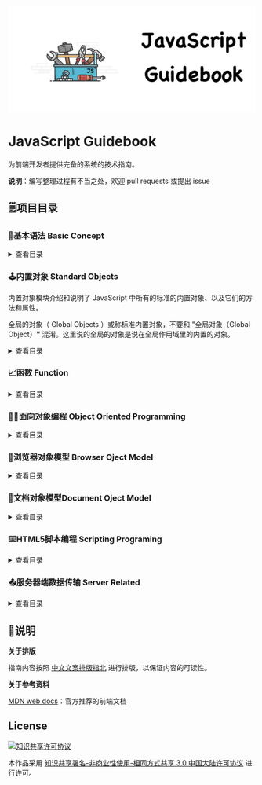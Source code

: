 ![Logo](Image/JavaScriptGuidebookLogo.jpg)

# JavaScript Guidebook

为前端开发者提供完备的系统的技术指南。

**说明**：编写整理过程有不当之处，欢迎 pull requests 或提出 issue

## :spiral_notepad:项目目录

### :beginner:基本语法 Basic Concept

<details>

<summary>查看目录</summary>

- **语法与数据类型**
  - [词法结构](https://github.com/tsejx/JavaScript-Guidebook/blob/master/01_BasicConcept/1_Grammar%26Types/1_LexicalStructure.md)
  - [变量](https://github.com/tsejx/JavaScript-Guidebook/blob/master/01_BasicConcept/1_Grammar%26Types/2_VariableDeclarations.md)
  - [数据结构与类型](https://github.com/tsejx/JavaScript-Guidebook/blob/master/01_BasicConcept/1_Grammar%26Types/3_DataStructures%26Types.md)
- **表达式和运算符**
  - 运算符
    - [赋值运算符](https://github.com/tsejx/JavaScript-Guidebook/blob/master/01_BasicConcept/2_Expressions%26Operators/1_Operators/AssignmentOperators.md)
    - [比较运算符](https://github.com/tsejx/JavaScript-Guidebook/blob/master/01_BasicConcept/2_Expressions%26Operators/1_Operators/ComparisonOperators.md)
    - [算术运算符](https://github.com/tsejx/JavaScript-Guidebook/blob/master/01_BasicConcept/2_Expressions%26Operators/1_Operators/ArithmeticOperators.md)
    - [位运算符](https://github.com/tsejx/JavaScript-Guidebook/blob/master/01_BasicConcept/2_Expressions%26Operators/1_Operators/BitwiseOperators.md)
    - [逻辑运算符](https://github.com/tsejx/JavaScript-Guidebook/blob/master/01_BasicConcept/2_Expressions%26Operators/1_Operators/LogicalOperators.md)
    - [字符串运算符](https://github.com/tsejx/JavaScript-Guidebook/blob/master/01_BasicConcept/2_Expressions%26Operators/1_Operators/StringOperators.md)
    - [条件运算符](https://github.com/tsejx/JavaScript-Guidebook/blob/master/01_BasicConcept/2_Expressions%26Operators/1_Operators/ConditionalOperator.md)
    - [逗号运算符](https://github.com/tsejx/JavaScript-Guidebook/blob/master/01_BasicConcept/2_Expressions%26Operators/1_Operators/CommaOperator.md)
    - [扩展运算符](https://github.com/tsejx/JavaScript-Guidebook/blob/master/01_BasicConcept/2_Expressions%26Operators/1_Operators/SpreadOperator.md)
    - 一元运算符
      - [delete](https://github.com/tsejx/JavaScript-Guidebook/blob/master/01_BasicConcept/2_Expressions%26Operators/1_Operators/UnaryOperators/delete.md)
      - [typeof](https://github.com/tsejx/JavaScript-Guidebook/blob/master/01_BasicConcept/2_Expressions%26Operators/1_Operators/UnaryOperators/typeof.md)
      - [void](https://github.com/tsejx/JavaScript-Guidebook/blob/master/01_BasicConcept/2_Expressions%26Operators/1_Operators/UnaryOperators/void.md)
    - 关系运算符
      - [in](https://github.com/tsejx/JavaScript-Guidebook/blob/master/01_BasicConcept/2_Expressions%26Operators/1_Operators/RelationalOperator/in.md)
      - [instanceof](https://github.com/tsejx/JavaScript-Guidebook/blob/master/01_BasicConcept/2_Expressions%26Operators/1_Operators/RelationalOperator/instanceof.md)
    - [运算符优先级](https://github.com/tsejx/JavaScript-Guidebook/blob/master/01_BasicConcept/2_Expressions%26Operators/1_Operators/OperatorsPrecedence.md)
  - 表达式
    - 基本表达式
      - [this](https://github.com/tsejx/JavaScript-Guidebook/blob/master/01_BasicConcept/2_Expressions%26Operators/2_Expressions/PrimaryExpression/This.md)
      - [字面量](https://github.com/tsejx/JavaScript-Guidebook/blob/master/01_BasicConcept/2_Expressions%26Operators/2_Expressions/PrimaryExpression/Literal.md)
      - [对象初始化](https://github.com/tsejx/JavaScript-Guidebook/blob/master/01_BasicConcept/2_Expressions%26Operators/2_Expressions/PrimaryExpression/InitializationExpressionsForObjects%26Arrays.md)
      - [分组表达式](https://github.com/tsejx/JavaScript-Guidebook/blob/master/01_BasicConcept/2_Expressions%26Operators/2_Expressions/PrimaryExpression/GroupingExpression.md)
      - 解构赋值
    - 复杂表达式
      - [属性访问表达式](https://github.com/tsejx/JavaScript-Guidebook/blob/master/01_BasicConcept/2_Expressions%26Operators/2_Expressions/MemberExpression/PropertyAccessExpression.md)
      - [对象创建表达式](https://github.com/tsejx/JavaScript-Guidebook/blob/master/01_BasicConcept/2_Expressions%26Operators/2_Expressions/MemberExpression/ObjectCreationExpression.md)
      - [函数表达式](https://github.com/tsejx/JavaScript-Guidebook/blob/master/01_BasicConcept/2_Expressions%26Operators/2_Expressions/MemberExpression/FunctionExpression.md)
      - 类表达式
      - 生成器表达式
      - 异步函数表达式
- **控制流与错误处理**
  - 条件判断语句
    - [if](https://github.com/tsejx/JavaScript-Guidebook/blob/master/01_BasicConcept/3_ControlFlow%26ErrorHandling/ConditionalStatements/If.md)
    - [switch](https://github.com/tsejx/JavaScript-Guidebook/blob/master/01_BasicConcept/3_ControlFlow%26ErrorHandling/ConditionalStatements/Switch.md)
  - 异常处理语句
    - [throw](https://github.com/tsejx/JavaScript-Guidebook/blob/master/01_BasicConcept/3_ControlFlow%26ErrorHandling/ExceptionHandlingStatements/Throw.md)
    - [try..catch](https://github.com/tsejx/JavaScript-Guidebook/blob/master/01_BasicConcept/3_ControlFlow%26ErrorHandling/ExceptionHandlingStatements/Try...Catch.md)
  - [Error](https://github.com/tsejx/JavaScript-Guidebook/blob/master/01_BasicConcept/3_ControlFlow%26ErrorHandling/Error.md)
  - Promises
- **循环与迭代**
  - [for](https://github.com/tsejx/JavaScript-Guidebook/blob/master/01_BasicConcept/4_Loops%26Iteration/For.md)
  - [do...while](https://github.com/tsejx/JavaScript-Guidebook/blob/master/01_BasicConcept/4_Loops%26Iteration/DoWhile.md)
  - [while](https://github.com/tsejx/JavaScript-Guidebook/blob/master/01_BasicConcept/4_Loops%26Iteration/While.md)
  - [label](https://github.com/tsejx/JavaScript-Guidebook/blob/master/01_BasicConcept/4_Loops%26Iteration/Label.md)
  - [break](https://github.com/tsejx/JavaScript-Guidebook/blob/master/01_BasicConcept/4_Loops%26Iteration/Break.md)
  - [continue](https://github.com/tsejx/JavaScript-Guidebook/blob/master/01_BasicConcept/4_Loops%26Iteration/Continue.md)
  - [for...in](https://github.com/tsejx/JavaScript-Guidebook/blob/master/01_BasicConcept/4_Loops%26Iteration/ForIn.md)
  - [for...of](https://github.com/tsejx/JavaScript-Guidebook/blob/master/01_BasicConcept/4_Loops%26Iteration/ForOf.md)

</details>

### :joystick:内置对象 Standard Objects

内置对象模块介绍和说明了 JavaScript 中所有的标准的内置对象、以及它们的方法和属性。

全局的对象（ Global Objects ）或称标准内置对象，不要和 "全局对象（Global Object）**"** 混淆。这里说的全局的对象是说在全局作用域里的内置的对象。

<details>

<summary>查看目录</summary>

- **值属性**
  - [Infinity](https://github.com/tsejx/JavaScript-Guidebook/blob/master/02_StandardObjects/1_ValueProperties/Infinity.md)
  - [NaN](https://github.com/tsejx/JavaScript-Guidebook/blob/master/02_StandardObjects/1_ValueProperties/NaN.md)
  - [undefined](https://github.com/tsejx/JavaScript-Guidebook/blob/master/02_StandardObjects/1_ValueProperties/undefined.md)
- **函数属性**
  - [eval()](https://github.com/tsejx/JavaScript-Guidebook/blob/master/02_StandardObjects/2_FunctionProperties/eval.md)
  - [isFinite()](https://github.com/tsejx/JavaScript-Guidebook/blob/master/02_StandardObjects/2_FunctionProperties/isFinite.md)
  - [isNaN()](https://github.com/tsejx/JavaScript-Guidebook/blob/master/02_StandardObjects/2_FunctionProperties/isNaN.md)
  - [parseFloat()](https://github.com/tsejx/JavaScript-Guidebook/blob/master/02_StandardObjects/2_FunctionProperties/parseFloat.md)
  - [parseInt()](https://github.com/tsejx/JavaScript-Guidebook/blob/master/02_StandardObjects/2_FunctionProperties/parseInt.md)
  - [decodeURI()](https://github.com/tsejx/JavaScript-Guidebook/blob/master/02_StandardObjects/2_FunctionProperties/decodeURI.md)
  - [decodeURIComponent()](https://github.com/tsejx/JavaScript-Guidebook/blob/master/02_StandardObjects/2_FunctionProperties/decodeURIComponent.md)
  - [encodeURI()](https://github.com/tsejx/JavaScript-Guidebook/blob/master/02_StandardObjects/2_FunctionProperties/encodeURI.md)
  - [encodeURIComponent()](https://github.com/tsejx/JavaScript-Guidebook/blob/master/02_StandardObjects/2_FunctionProperties/encodeURIComponent.md)
- **基本对象**
  - [Boolean](https://github.com/tsejx/JavaScript-Guidebook/blob/master/02_StandardObjects/3_FundamentalObjects/Boolean/BooleanObject.md)
  - [Error](https://github.com/tsejx/JavaScript-Guidebook/blob/master/02_StandardObjects/3_FundamentalObjects/Error/ErrorObject.md)
  - [Object](https://github.com/tsejx/JavaScript-Guidebook/blob/master/02_StandardObjects/3_FundamentalObjects/Object/Object.md)
  - [Function](https://github.com/tsejx/JavaScript-Guidebook/blob/master/02_StandardObjects/3_FundamentalObjects/Function/FunctionObject.md)
  - Symbol
- **数字和日期对象**
  - [Date](https://github.com/tsejx/JavaScript-Guidebook/blob/master/02_StandardObjects/4_Numbers%26Dates/Date/DateObject.md)
  - [Math](https://github.com/tsejx/JavaScript-Guidebook/blob/master/02_StandardObjects/4_Numbers%26Dates/Math/MathObject.md)
  - [Number](https://github.com/tsejx/JavaScript-Guidebook/blob/master/02_StandardObjects/4_Numbers%26Dates/Number/NumberObject.md)
- **字符串和正则对象**
  - [String](https://github.com/tsejx/JavaScript-Guidebook/blob/master/02_StandardObjects/5_TextProcessing/String/StringObject.md)
  - [RegExp](https://github.com/tsejx/JavaScript-Guidebook/blob/master/02_StandardObjects/5_TextProcessing/RegExp/RegExpObject.md)
- **索引集合**
  - [Array](https://github.com/tsejx/JavaScript-Guidebook/blob/master/02_StandardObjects/6_IndexedCollections/Array/ArrayObject.md)
  - [TypedArrays](https://github.com/tsejx/JavaScript-Guidebook/blob/master/02_StandardObjects/6_IndexedCollections/TypedArray/TypedArray.md)
- **键值集合**
  - [Set](https://github.com/tsejx/JavaScript-Guidebook/blob/master/02_StandardObjects/7_KeyCollections/Set/Set.md)
  - [WeakSet](https://github.com/tsejx/JavaScript-Guidebook/blob/master/02_StandardObjects/7_KeyCollections/WeakSet/WeakSet.md)
  - [Map](https://github.com/tsejx/JavaScript-Guidebook/blob/master/02_StandardObjects/7_KeyCollections/Map/Map.md)
  - [WeakMap](https://github.com/tsejx/JavaScript-Guidebook/blob/master/02_StandardObjects/7_KeyCollections/WeakMap/WeakMap.md)
- **结构化对象**
  - [ArrayBuffer](https://github.com/tsejx/JavaScript-Guidebook/blob/master/02_StandardObjects/8_StructuredData/ArrayBuffer/ArrayBuffer.md)
  - [JSON](https://github.com/tsejx/JavaScript-Guidebook/blob/master/02_StandardObjects/8_StructuredData/JSON/JSON.md)
- **控制抽象对象**
  - Promise
  - Generator
  - GeneratorFunction
  - AsyncFunction

</details>

### :chart_with_upwards_trend:函数 Function

<details>

<summary>查看目录</summary>

- **定义函数** 
  - [函数的声明](https://github.com/tsejx/JavaScript-Guidebook/blob/master/03_Function/1_DefiningFunctions/FunctionDeclarations.md)
  - 作为值的函数
  - 函数的内部属性
  - [函数属性与方法](https://github.com/tsejx/JavaScript-Guidebook/blob/master/03_Function/1_DefiningFunctions/FunctionProperties%26Method.md)
  - 函数返回值
  - 异常
  - 方法函数定义
    - getter
    - setter
    - 方法定义语法
- **调用函数**
  - 方法调用模式
  - 函数调用模式
  - 构造器调用模式
  - 间接调用模式
- **函数作用域**
  - 函数中的作用域
  - 隐藏内部实现
  - 函数作用域
- **作用域和函数堆栈**
  - 递归
  - 嵌套函数
  - 匿名函数
  - 作用域链
  - 保存变量
  - 命名冲突
- **闭包**
  - 词法作用域
  - 块级作用域
  - 执行上下文
    - 文法环境
    - 变量环境
    - this绑定
  - 闭包的特点
  - 闭包的写法
  - 闭包的用途
- **函数参数**
  - 默认参数
  - 剩余参数
- **箭头函数**
- **高级函数**
  - 安全的类型检测
  - 作用域安全的构造函数
  - 惰性函数
  - 级联函数
  - 高阶函数
  - 函数绑定
  - 函数柯里化
  - 回调函数
  - 模块函数
  - 类构造函数
  - 自更新函数

</details>

### :man_factory_worker:面向对象编程 Object Oriented Programming

<details>

<summary>查看目录</summary>

- **理解对象**
  - 属性类型
  - 定义多个属性
  - 读取属性的特性
- **封装**：把客观事物封装成抽象的类，隐藏属性和方法的实现细节，仅对外公开接口。
  - 工厂模式
  - 构造函数模式
  - 原型模式
  - 组合使用构造函数模式和原型模式
  - 动态原型模式
  - 寄生构造函数模式
  - 稳妥构造函数模式
- **继承**
  - 原型链
  - 借用构造函数
  - 组合继承
  - 原型式继承
  - 寄生式继承
  - 寄生组合式继承
  - 多继承
- **多态**：一个对象调用其他对象的方法，call和apply 继承和重载都是多态的表现形式
- **抽象**

</details>

### :office:浏览器对象模型 Browser Oject Model

<details>

<summary>查看目录</summary>

- **Window对象**
  - 定时器
    - setInterval
    - setTimeout
  - 系统对话框
    - alert
    - confirm
    - prompt
    - print
  - 窗口操作（窗口设置参数）
    - open
    - close
    - focus
    - blur
  - 工作区尺寸
    - 可视区尺寸
    - 实际网页尺寸
    - 包含滚动条尺寸
    - 滚动距离
  - 样式计算
    - getComputedStyle
  - 数据编码
    - atob
- **Location对象**
  - Location对象属性
  - Location对象方法
- **History对象**
  - History对象属性
  - History对象方法
- **Screen对象**
  - 屏幕分辨率尺寸
  - 可用尺寸
- **Navigator对象**
  - 浏览器信息 
- **Cookie**
- **客户端检测**
  - 能力检测
  - 怪癖检测
  - 用户代理检测

</details>

### :page_facing_up:文档对象模型Document Oject Model

<details>

<summary>查看目录</summary>

- **节点层次**
- **Node**
  - 节点关系
    - parentNode
    - parentElement
    - childNodes
    - ParentNode
      - children
      - firstElementChild
      - lastElementChild
    - NonDocumentTypeChildNode
      - previousElementSibiling
      - nextElementSibiling
  - 节点操作
    - appendChild
    - insertBefore
    - removeChild
    - replaceChild
    - cloneChild
- **Document**
  - 节点创建
    - createElement
  - 节点访问
    - getElementById
    - getElementByClassName
    - getElementByTagName
    - getElementsByName
    - querySelector
    - querySelectorAll
- **Element**
  - 节点操作
  - 节点内容
  - 样式设置
- **脚本化CSS**
  - 样式查询
  - 样式设置
- **DOM事件流**
  - 事件流
  - 事件处理程序
  - 事件对象
  - 事件类型
    - UI（用户界面）事件
    - 焦点事件
    - 鼠标与滚轮事件
    - 键盘与文本事件
    - 复合事件
    - 变动事件
    - HTML5事件
    - 设备事件
    - 触摸与手势事件
  - 事件内存和性能
  - 事件模拟
- **表单脚本**

</details>

### :keyboard:HTML5脚本编程 Scripting Programing

<details>

 <summary>查看目录</summary>

- **语义**
  - HTML5表单
  - HTML5新语义元素
- **性能集成**
  - WebWorkers 
  - 拖放API
  - 动画渲染
  - 全屏API
  - 焦点API
- **应用与本地存储**
  - 本地文件应用
  - 本地存储
    - Cookie
    - Storage
    - IndexedDB
- **服务器通信**
  - WebSockets
  - Server-sentEvents
  - WebRTC
- **设备访问**
  - 地理定位
  - 触控事件
  - 摄录设备
- **Web图形开发**
  - 2D图像
    - Canvas
    - SVG
  - 3D图像
    - WebGL
  - 视频
    - HTML5音视频
    - WebRTC

</details>

### :outbox_tray:服务器端数据传输 Server Related

<details>

 <summary>查看目录</summary>

- JSON
- HTTP
- Ajax(XHR)
- Fetch

</details>

## :pushpin:说明

**关于排版**

指南内容按照 [中文文案排版指北](http://mazhuang.org/wiki/chinese-copywriting-guidelines/) 进行排版，以保证内容的可读性。

**关于参考资料**

[MDN web docs](https://developer.mozilla.org/en-US/docs/Web/JavaScript)：官方推荐的前端文档

## License

<a rel="license" href="http://creativecommons.org/licenses/by-nc-sa/3.0/cn/"><img alt="知识共享许可协议" style="border-width:0" src="https://i.creativecommons.org/l/by-nc-sa/3.0/cn/88x31.png" /></a>

本作品采用 <a rel="license" href="http://creativecommons.org/licenses/by-nc-sa/3.0/cn/">知识共享署名-非商业性使用-相同方式共享 3.0 中国大陆许可协议</a> 进行许可。